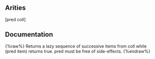 ## Arities
[pred coll]

## Documentation
{%raw%}
Returns a lazy sequence of successive items from coll while
  (pred item) returns true. pred must be free of side-effects.
{%endraw%}
